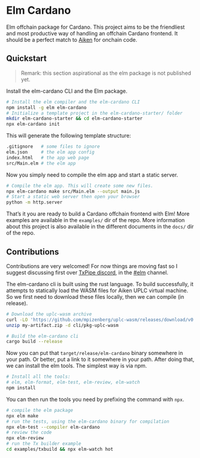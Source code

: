 # Elm Cardano

Elm offchain package for Cardano. This project aims to be the friendliest and
most productive way of handling an offchain Cardano frontend. It should be a
perfect match to [Aiken][aiken] for onchain code.

[aiken]: https://aiken-lang.org/

## Quickstart

> Remark: this section aspirational as the elm package is not published yet.

Install the elm-cardano CLI and the Elm package.

```sh
# Install the elm compiler and the elm-cardano CLI
npm install -g elm elm-cardano
# Initialize a template project in the elm-cardano-starter/ folder
mkdir elm-cardano-starter && cd elm-cardano-starter
npx elm-cardano init
```

This will generate the following template structure:
```sh
.gitignore   # some files to ignore
elm.json     # the elm app config
index.html   # the app web page
src/Main.elm # the elm app
```

Now you simply need to compile the elm app and start a static server.
```sh
# Compile the elm app. This will create some new files.
npx elm-cardano make src/Main.elm --output main.js
# Start a static web server then open your browser
python -m http.server
```

That’s it you are ready to build a Cardano offchain frontend with Elm!
More examples are available in the `examples/` dir of the repo.
More information about this project is also available
in the different documents in the `docs/` dir of the repo.

## Contributions

Contributions are very welcomed! For now things are moving fast so I suggest
discussing first over [TxPipe discord][txpipe-discord], in the
[#elm][elm-cardano-channel] channel.

[txpipe-discord]: https://discord.gg/ZTHcHUy5HY
[elm-cardano-channel]: https://discord.com/channels/946071061567529010/1168602442657697793

The elm-cardano cli is built using the rust language.
To build successfully, it attempts to statically load the WASM files for Aiken UPLC virtual machine.
So we first need to download these files locally, then we can compile (in release).
```sh
# Download the uplc-wasm archive
curl -LO 'https://github.com/mpizenberg/uplc-wasm/releases/download/v0.2.0/my-artifact.zip'
unzip my-artifact.zip -d cli/pkg-uplc-wasm

# Build the elm-cardano cli
cargo build --release
```

Now you can put that `target/release/elm-cardano` binary somewhere in your path.
Or better, put a link to it somewhere in your path.
After doing that, we can install the elm tools.
The simplest way is via npm.
```sh
# Install all the tools:
# elm, elm-format, elm-test, elm-review, elm-watch
npm install
```

You can then run the tools you need by prefixing the command with `npx`.

```sh
# compile the elm package
npx elm make
# run the tests, using the elm-cardano binary for compilation
npx elm-test --compiler elm-cardano
# review the code
npx elm-review
# run the Tx builder example
cd examples/txbuild && npx elm-watch hot
```
